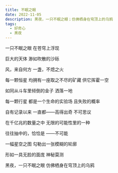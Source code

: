 ```yaml
---
title: 不眠之眼
date: 2022-11-05
description: 黑夜，一只不眠之眼；仿佛栖身在穹顶上的乌鸦
tags:
  - 好奇心
  - 黑夜
---
```


一只不眠之眼
在苍穹上浮现

巨大的天体
渺如吹散的沙砾

风，来自何方
一盏，不熄之火

每一颗恒星
均拥有一座取之不尽的矿藏
供它挥霍一空

如同从斗车里倾倒的金子
洒落一地

每一颗行星
都是一个生命的实验场
且失败的概率

自有记录以来
一直都——高得出奇
不可思议

在千亿兆的数量之中
无限的可能性里的一种

往往抽中的，恰恰是
——不可能

一幅星空之图
勾勒出一张模糊的轮廓

形如一具无脸的面庞
神秘莫测

黑夜，一只不眠之眼
仿佛栖身在穹顶上的乌鸦
